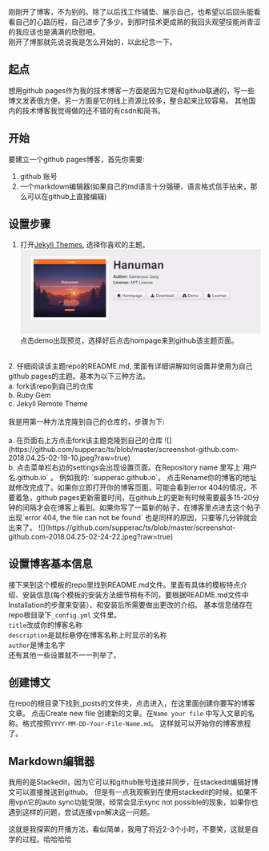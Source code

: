 刚刚开了博客，不为别的。除了以后找工作铺垫、展示自己，也希望以后回头能看看自己的心路历程，自己进步了多少。到那时技术更成熟的我回头观望技能尚青涩的我应该也是满满的欣慰吧。<br>
刚开了博那就先说说我是怎么开始的，以此纪念一下。

## 起点
想用github pages作为我的技术博客一方面是因为它是和github联通的，写一些博文发表很方便。另一方面是它的线上资源比较多，整合起来比较容易。
其他国内的技术博客我觉得做的还不错的有csdn和简书。

## 开始
要建立一个github pages博客，首先你需要:<br>
 1. github 账号<br>
 2. 一个markdown编辑器(如果自己的md语言十分强硬，语言格式信手拈来，那么可以在github上直接编辑)
 
## 设置步骤
1. 打开[Jekyll Themes](http://jekyllthemes.org/), 选择你喜欢的主题。
![](https://github.com/supperac/ts/blob/master/screenshot-jekyllthemes.org-2018.04.25-01-59-27.jpeg?raw=true)<br>
点击demo出现预览，选择好后点击hompage来到github该主题页面。
<br>
2. 仔细阅读该主题repo的README.md, 里面有详细讲解如何设置并使用为自己github pages的主题。基本为以下三种方法。<br>
	a. fork该repo到自己的仓库<br>
	b. Ruby Gem<br>
	c. Jekyll Remote Theme<br><br>
我是用第一种方法克隆到自己的仓库的，步骤为下:<br><br>
	a. 在页面右上方点击fork该主题克隆到自己的仓库
	![](https://github.com/supperac/ts/blob/master/screenshot-github.com-2018.04.25-02-19-10.jpeg?raw=true)<br>
b.  点击菜单栏右边的settings会出现设置页面。在Repository name 里写上`用户名.github.io` 。
例如我的: `supperac.github.io`。
点击Rename你的博客的地址就修改完成了。如果你立即打开你的博客页面，可能会看到error 404的情况，不要着急，github pages更新需要时间，在github上的更新有时候需要最多15-20分钟的间隔才会在博客上看到。如果你写了一篇新的帖子，在博客里点进去这个帖子出现`error 404, the file can not be found` 也是同样的原因，只要等几分钟就会出来了。
![](https://github.com/supperac/ts/blob/master/screenshot-github.com-2018.04.25-02-24-22.jpeg?raw=true)


## 设置博客基本信息
接下来到这个模板的repo里找到README.md文件。里面有具体的模板特点介绍、安装信息(每个模板的安装方法细节稍有不同，要根据README.md文件中Installation的步骤来安装）、和安装后所需要做出更改的介绍。
基本信息储存在repo根目录下`_config.yml` 文件里。<br>
`title`改成你的博客名称<br>
`description`是鼠标悬停在博客名称上时显示的名称<br>
`author`是博主名字<br>
还有其他一些设置就不一一列举了。<br>
## 创建博文
在repo的根目录下找到_posts的文件夹，点击进入，在这里面创建你要写的博客文章。
点击Create new file 创建新的文章。在`Name your file` 中写入文章的名称。格式按照`YYYY-MM-DD-Your-File-Name.md`。
这样就可以开始你的博客旅程了。

## Markdown编辑器
我用的是Stackedit，因为它可以和github账号连接并同步，在stackedit编辑好博文可以直接推送到github。
但是有一点我观察到在使用stackedit的时候，如果不用vpn它的auto sync功能受限，经常会显示sync not possible的现象，如果你也遇到这样的问题，尝试连接vpn解决这一问题。

这就是我探索的开播方法，看似简单，我用了将近2-3个小时，不要笑，这就是自学的过程。哈哈哈哈


<!--stackedit_data:
eyJoaXN0b3J5IjpbMjAxMDg0NzU5NCwtMTIyMDU1OTkwLDMzNT
c4OTUyOCw2MDk3MTUxNDcsLTEyNDgzMDY1NjEsLTE4NTI3OTYz
NDcsMTU5Nzk3MjU5OCwxNTExNTc5ODUzLC0xMjY0Mjc1NjUsMT
kxOTAzNjI5MywxODM1MTkyNDM0LDEzNTEzNTU2OTMsLTEzOTY3
Mzg3MDMsLTE3NzQxNTk3MTIsMjk3MTM0MTY4LDQyMzA0MDI0My
wtMzA2ODgyOTcxLC0yMTQxMTIzODgsLTIxMjcyNzA5MTEsLTE0
Mzc3ODc5XX0=
-->